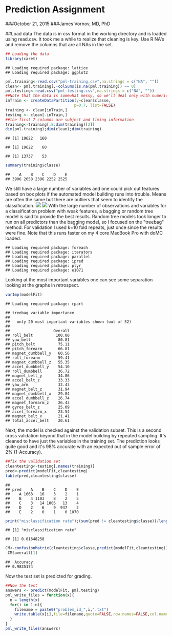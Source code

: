 # Prediction Assignment
###October 21, 2015
###James Vornov, MD, PhD

##Load data
The data is in csv format in the working directory and is loaded using read.csv. It took me a while to realize that cleaning is key. Use R NA's and remove the columns that are all NAs in the set.

```r
## Loading the data
library(caret)
```

```
## Loading required package: lattice
## Loading required package: ggplot2
```

```r
pml.training<-read.csv("pml-training.csv",na.strings = c("NA", ""))
clean<- pml.training[,-colSums(is.na(pml.training)) == 0]
pml.testing<-read.csv("pml-testing.csv",na.strings = c("NA", ""))
##Note that the data is somewhat messy, so we'll deal only with numeric predictors
inTrain <- createDataPartition(y=clean$classe,
                              p=0.7, list=FALSE)
training <- clean[inTrain,]
testing <- clean[-inTrain,]
##the first 7 columns are subject and timing information
training<-training[,8:dim(training)[2]]
dim(pml.training);dim(clean);dim(training)
```

```
## [1] 19622   160
```

```
## [1] 19622    60
```

```
## [1] 13737    53
```

```r
summary(training$classe)
```

```
##    A    B    C    D    E 
## 3906 2658 2396 2252 2525
```
We still have a large number of variables and one could pick out features based on box plots if the automated model building runs into trouble. Means are often the same but there are outliers that seem to identify the classification.
![](PredictionAssignment_files/figure-html/unnamed-chunk-2-1.png) ![](PredictionAssignment_files/figure-html/unnamed-chunk-2-2.png) 
With the large number of observations and variables for a classification problem with weak features, a bagging or random tree model is said to provide the best results. Random tree models took longer to run on all predictors than the bagging model, so I focused on the "treebag" method. For validation I used k=10 fold repeats, just once since the results were fine. Note that this runs faster on my 4 core MacBook Pro with doMC loaded.


```
## Loading required package: foreach
## Loading required package: iterators
## Loading required package: parallel
## Loading required package: ipred
## Loading required package: plyr
## Loading required package: e1071
```
Looking at the most important variables one can see some separation looking at the graphs in retrospect. 

```r
varImp(modelFit)
```

```
## Loading required package: rpart
```

```
## treebag variable importance
## 
##   only 20 most important variables shown (out of 52)
## 
##                   Overall
## roll_belt          100.00
## yaw_belt            80.81
## pitch_belt          75.11
## pitch_forearm       66.81
## magnet_dumbbell_y   60.56
## roll_forearm        59.41
## magnet_dumbbell_z   55.35
## accel_dumbbell_y    54.10
## roll_dumbbell       36.72
## magnet_belt_y       34.86
## accel_belt_z        33.33
## yaw_arm             32.43
## magnet_belt_z       31.94
## magnet_dumbbell_x   29.84
## accel_dumbbell_z    26.74
## magnet_forearm_z    26.43
## gyros_belt_z        25.09
## accel_forearm_x     23.54
## magnet_belt_x       21.41
## total_accel_belt    20.61
```
Next, the model is checked against the validation subset. This is a second cross validation beyond that in the model building by repeated sampling.  It's cleaned to have just the variables in the training set. The prediction looks quite good and it's 98% accurate with an expected out of sample error of 2% (1-Accuracy).

```r
##fix the validation set
cleantesting<-testing[,names(training)]
pred<-predict(modelFit,cleantesting)
table(pred,cleantesting$classe)
```

```
##     
## pred    A    B    C    D    E
##    A 1663   16    3    2    1
##    B    4 1103    8    2    5
##    C    3   14 1005   13    4
##    D    2    6    9  947    2
##    E    2    0    1    0 1070
```

```r
print("misclassification rate");(sum(pred != cleantesting$classe))/length(pred)
```

```
## [1] "misclassification rate"
```

```
## [1] 0.01648258
```

```r
CM<-confusionMatrix(cleantesting$classe,predict(modelFit,cleantesting))
 CM$overall[1]
```

```
##  Accuracy 
## 0.9835174
```
Now the test set is predicted for grading.

```r
##Now the test
answers <- predict(modelFit, pml.testing)
pml_write_files = function(x){
  n = length(x)
  for(i in 1:n){
    filename = paste0("problem_id_",i,".txt")
    write.table(x[i],file=filename,quote=FALSE,row.names=FALSE,col.names=FALSE)
  }
}
pml_write_files(answers)
```

